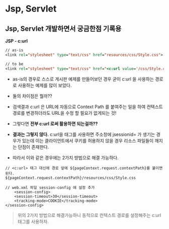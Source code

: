 # Jsp, Servlet

## Jsp, Servlet 개발하면서 궁금한점 기록용

**JSP - c:url**

```jsp
// as-is
<link rel="stylesheet" type="text/css" href="resources/css/Style.css">

// to be
<link rel="stylesheet" type="text/css" href="<c:url value='/css/Style.css'/>">
```

* as-is의 경우로 스스로 게시판 예제를 만들어보던 경우 굳이 c:url 을 사용하는 경로로 사용하는 예제를 많이 보았다.
* 둘의 차이점은 뭘까??

* 검색결과 c:url 은 URL에 자동으로 Context Path 를 붙여주는 일을 하여 컨텍스트 경로를 변경하더라도 URL을 수정 할 필요가 없게되는 것!
* 그렇다면 **전부 c:url 로써 활용하면 되는걸까??**

* **결과는 그렇지 않다.** c:url을 태그를 사용하면 주소창에 jsessionid= 가 생기는 경우가 있는데 이는 클라이언트에서 쿠키를 허용하지 않을 경우 리소스 파일들이 깨지는 단점이 존재한다.
* 따라서 이와 같은 경우에는 2가지 방법으로 해결 가능하다.

```
// <c:url> 태그 대신에 경로 앞에 ${pageContext.request.contextPath}를 붙이면 된다.
${pageContext.request.contextPath}/resources/css/Style.css

// web.xml 파일 session-config 에 설정 추가
    <session-config>        
    <session-timeout>30</session-timeout>        
    <tracking-mode>COOKIE</tracking-mode>    
</session-config>
```

> 위의 2가지 방법으로 해결가능하니 동적으로 컨텍스트 경로를 설정해주는 c:url 태그를 사용하자.